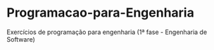 # Programacao-para-Engenharia
Exercícios de programação para engenharia (1ª fase - Engenharia de Software)
